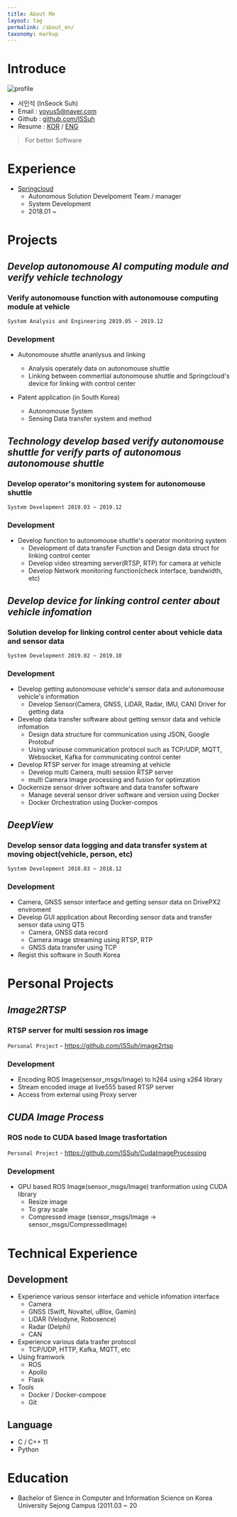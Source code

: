 ```yaml
---
title: About Me
layout: tag
permalink: /about_en/
taxonomy: markup
---
```


# Introduce

![profile](https://avatars1.githubusercontent.com/u/18162344?s=460&v=4)

* 서인석 (InSeock Suh)
* Email :   <yoyus5@naver.com>
* Github :  [github.com/ISSuh](https://github.com/ISSuh)
* Resume : [KOR](/blog/about_kor/) / [ENG](/blog/about_en/)

> For better Software

# Experience

* [Springcloud](http://www.tasio.io)
    - Autonomous Solution Develpoment Team / manager
    - System Development 
    - 2018.01 ~

# Projects

## **_Develop autonomouse AI computing module and verify vehicle technology_**
### Verify autonomouse function with autonomouse computing module at vehicle

`System Analysis and Engineering 2019.05 ~ 2019.12`

### Development

* Autonomouse shuttle ananlysus and linking
    * Analysis operately data on autonomouse shuttle
    * Linking between commertial autonomouse shuttle and Springcloud's device for linking with control center

* Patent application (in South Korea)
    * Autonomouse System
    * Sensing Data transfer system and method

## **_Technology develop based verify autonomouse shuttle for verify parts of autonomous autonomouse shuttle_**
### Develop operator's monitoring system for autonomouse shuttle

`System Development 2019.03 ~ 2019.12`

### Development

* Develop function to autonomouse shuttle's operator monitoring system
    * Development of data transfer Function and Design data struct for linking control center
    * Develop video streaming server(RTSP, RTP) for camera at vehicle
    * Develop Network monitoring function(check interface, bandwidth, etc)

## **_Develop device for linking control center about vehicle infomation_**
### Solution develop for linking control center about vehicle data and sensor data

`System Development 2019.02 ~ 2019.10`

### Development

* Develop getting autonomouse vehicle's sensor data and autonomouse vehicle's information
    * Develop Sensor(Camera, GNSS, LiDAR, Radar, IMU, CAN) Driver for getting data
* Develop data transfer software about getting sensor data and vehicle infomation
    * Design data structure for communication using JSON, Google Protobuf
    * Using variouse communication protocol such as TCP/UDP, MQTT, Websocket, Kafka for communicating control center
* Develop RTSP server for image streaming at vehicle
    * Develop multi Camera, multi session RTSP server
    * multi Camera Image processing and fusion for optimzation
* Dockernize sensor driver software and data transfer software
    * Manage several sensor driver software and version using Docker
    * Docker Orchestration using Docker-compos

## **_DeepView_**
### Develop sensor data logging and data transfer system at moving object(vehicle, person, etc)

`System Development 2018.03 ~ 2018.12`

### Development

* Camera, GNSS sensor interface and getting sensor data on DrivePX2 enviroment
* Develop GUI application about Recording sensor data and transfer sensor data using QT5
    * Camera, GNSS data record
    * Camera image streaming using RTSP, RTP
    * GNSS data transfer using TCP
* Regist this software in South Korea

# Personal Projects

## **_Image2RTSP_**
### RTSP server for multi session ros image

`Personal Project` - <https://github.com/ISSuh/image2rtsp>

### Development

* Encoding ROS Image(sensor_msgs/Image) to h264 using x264 library
* Stream encoded image at live555 based RTSP server
* Access from external using Proxy server

## **_CUDA Image Process_**
### ROS node to CUDA based Image trasfortation

`Personal Project` - <https://github.com/ISSuh/CudaImageProcessing>

### Development

* GPU based ROS Image(sensor_msgs/Image) tranformation using CUDA library
    * Resize image
    * To gray scale
    * Compressed image (sensor_msgs/Image -> sensor_msgs/CompressedImage)

# Technical Experience

## Development

* Experience various sensor interface and vehicle infomation interface
    * Camera
    * GNSS (Swift, Novaltel, uBlox, Gamin)
    * LiDAR (Velodyne, Robosence)
    * Radar (Delphi)
    * CAN
* Experience various data trasfer protocol
    * TCP/UDP, HTTP, Kafka, MQTT, etc
* Using framwork
    * ROS
    * Apollo
    * Flask
* Tools
    * Docker / Docker-compose
    * Git

## Language

* C / C++ 11
* Python

# Education

* Bachelor of Sience in Computer and Information Science on Korea University Sejong Campus (2011.03 ~ 20